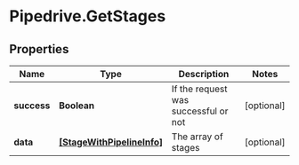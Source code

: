 # Pipedrive.GetStages

## Properties

Name | Type | Description | Notes
------------ | ------------- | ------------- | -------------
**success** | **Boolean** | If the request was successful or not | [optional] 
**data** | [**[StageWithPipelineInfo]**](StageWithPipelineInfo.md) | The array of stages | [optional] 


